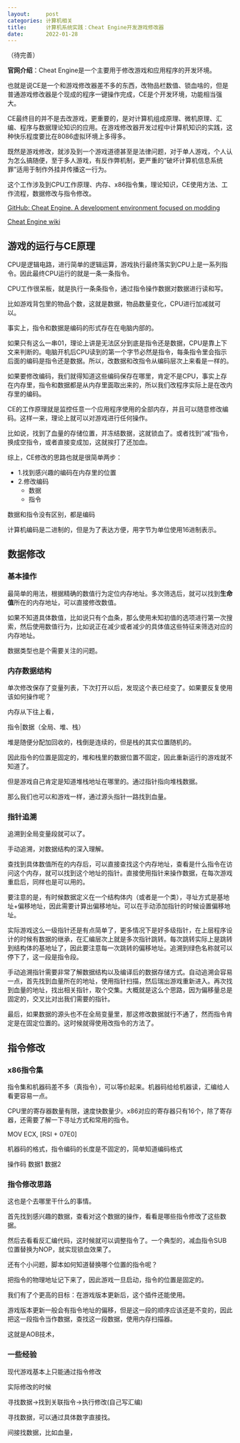 ```yaml
---
layout:     post
categories: 计算机相关
title:      计算机系统实践：Cheat Engine开发游戏修改器
date:       2022-01-28
---
```


（待完善）

**官网介绍**：Cheat Engine是一个主要用于修改游戏和应用程序的开发环境。

也就是说CE是一个和游戏修改器差不多的东西，改物品栏数值、锁血啥的，但是普通游戏修改器是个现成的程序一键操作完成，CE是个开发环境，功能相当强大。

CE最终目的并不是去改游戏，更重要的，是对计算机组成原理、微机原理、汇编、程序与数据理论知识的应用。在游戏修改器开发过程中计算机知识的实践，这种快乐程度要比在8086虚拟环境上多得多。

既然是游戏修改，就涉及到一个游戏道德甚至是法律问题，对于单人游戏，个人认为怎么搞随便，至于多人游戏，有反作弊机制，更严重的“破坏计算机信息系统罪”适用于制作外挂并传播这一行为。


这个工作涉及到CPU工作原理、内存、x86指令集，理论知识，CE使用方法、工作流程，数据修改与指令修改。

[GitHub: Cheat Engine. A development environment focused on modding](https://github.com/cheat-engine/cheat-engine)

[Cheat Engine wiki](https://wiki.cheatengine.org/index.php?title=Main_Page)


## 游戏的运行与CE原理

CPU是逻辑电路，进行简单的逻辑运算，游戏执行最终落实到CPU上是一系列指令。因此最终CPU运行的就是一条一条指令。

CPU工作很呆板，就是执行一条条指令，通过指令操作数据对数据进行读和写。

比如游戏背包里的物品个数，这就是数据，物品数量变化，CPU进行加减就可以。

事实上，指令和数据是编码的形式存在在电脑内部的。

如果只有这么一串01，理论上讲是无法区分到底是指令还是数据，CPU是靠上下文来判断的。电脑开机后CPU读到的第一个字节必然是指令，每条指令里会指示后面的编码是指令还是数据。所以，改数据和改指令从编码层次上来看是一样的。

如果要修改编码，我们就得知道这些编码保存在哪里，肯定不是CPU，事实上存在内存里，指令和数据都是从内存里面取出来的，所以我们改程序实际上是在改内存里的编码。

CE的工作原理就是监控任意一个应用程序使用的全部内存，并且可以随意修改编码。这样一来，理论上就可以对游戏进行任何操作。

比如说，找到了血量的存储位置，并冻结数据，这就锁血了。或者找到“减”指令，换成空指令，或者直接变成加，这就挨打了还加血。

综上，CE修改的思路也就是很简单两步：
- 1.找到感兴趣的编码在内存里的位置
- 2.修改编码
  - 数据
  - 指令

数据和指令没有区别，都是编码

计算机编码是二进制的，但是为了表达方便，用字节为单位使用16进制表示。

## 数据修改

### 基本操作

最简单的用法，根据精确的数值行为定位内存地址。多次筛选后，就可以找到**生命值**所在的内存地址，可以直接修改数值。

如果不知道具体数值，比如说只有个血条，那么使用未知初值的选项进行第一次搜索，然后使用数值行为，比如说正在减少或者减少的具体值这些特征来筛选对应的内存地址。

数据类型也是个需要关注的问题。

### 内存数据结构

单次修改保存了变量列表，下次打开以后，发现这个表已经变了。如果要反复使用该如何操作呢？

内存从下往上看，

指令|数据（全局、堆、栈）

堆是随便分配加回收的，栈倒是连续的，但是栈的其实位置随机的。

因此指令的位置是固定的，堆和栈里的数据位置不固定，因此重新运行的游戏就不知道了。

但是游戏自己肯定是知道堆栈地址在哪里的。通过指针指向堆栈数据。

那么我们也可以和游戏一样，通过源头指针一路找到血量。

### 指针追溯

追溯到全局变量段就可以了。

手动追溯，对数据结构的深入理解。

查找到具体数值所在的内存后，可以直接查找这个内存地址，查看是什么指令在访问这个内存，就可以找到这个地址的指针。直接使用指针来操作数据，在每次游戏重启后，同样也是可以用的。

要注意的是，有时候数据定义在一个结构体内（或者是一个类），寻址方式是基地址+偏移地址，因此需要计算出偏移地址。可以在手动添加指针的时候设置偏移地址。


实际游戏这么一级指针还是有点简单了，更多情况下是好多级指针，在上层程序设计的时候有数据的继承，在汇编层次上就是多次指针跳转。每次跳转实际上是跳转到结构体的基地址了，因此要注意每一次跳转的偏移地址。追溯到绿色名称就可以停下了，这一段是指令段。


手动追溯指针需要非常了解数据结构以及编译后的数据存储方式。自动追溯会容易一点，首先找到血量所在的地址，使用指针扫描，然后瑞出游戏重新进入。再次找到血量的地址，找出相关指针，取个交集。大概就是这么个思路，因为偏移量总是固定的，交叉比对出我们需要的指针。


最后，如果数据的源头也不在全局变量里，那这修改数据就行不通了，然而指令肯定是在固定位置的。这时候就得使用改指令的方法了。


## 指令修改

### x86指令集

指令集和机器码差不多（真指令），可以等价起来。机器码给给机器读，汇编给人看更容易一点。

CPU里的寄存器数量有限，速度快数量少。x86对应的寄存器只有16个，除了寄存器，还需要了解一下寻址方式和常用的指令。


MOV ECX, [RSI + 07E0]

机器码的格式，指令编码的长度是不固定的，简单知道编码格式

操作码 数据1 数据2


### 指令修改思路

这也是个去哪里干什么的事情。

首先找到感兴趣的数据，查看对这个数据的操作，看看是哪些指令修改了这些数据。

然后去看看反汇编代码，这时候就可以调整指令了。一个典型的，减血指令SUB位置替换为NOP，就实现锁血效果了。

还有个小问题，脚本如何知道替换哪个位置的指令呢？

把指令的物理地址记下来了，因此游戏一旦启动，指令的位置是固定的。

我们有了个更高的目标：在游戏版本更新后，这个插件还能使用。

游戏版本更新一般会有指令地址的偏移，但是这一段的顺序应该还是不变的，因此把这一段指令当作数据，查找这一段数据，使用内存扫描器。

这就是AOB技术，


### 一些经验

现代游戏基本上只能通过指令修改

实际修改的时候

寻找数据->找到关联指令->执行修改(自己写汇编)

寻找数据，可以通过具体数字直接找。

间接找数据，比如血量，


